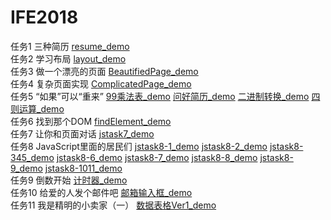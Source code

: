 # IFE2018
任务1 三种简历
 [resume_demo](https://levinharris.github.io/IFE2018/Resume/resume.html)   
任务2 学习布局
 [layout_demo](https://levinharris.github.io/IFE2018/Layout/layout.html)   
任务3 做一个漂亮的页面
 [BeautifiedPage_demo](https://levinharris.github.io/IFE2018/Beautifiedpage/beautifiedpage.html)   
任务4 复杂页面实现
 [ComplicatedPage_demo](https://levinharris.github.io/IFE2018/ComplicatedPage/complicatedpage.html)  
任务5 “如果”可以“重来”
 [99乘法表_demo](https://levinharris.github.io/IFE2018/FirstJS/99multiplicationTable.html)  [问好简历_demo](https://levinharris.github.io/IFE2018/FirstJS/greetingResume.html)  [二进制转换_demo](https://levinharris.github.io/IFE2018/FirstJS/ConvertToBinarySystem.html)  [四则运算_demo](https://levinharris.github.io/IFE2018/FirstJS/arithmetic.html)  
 任务6 找到那个DOM
 [findElement_demo](https://levinharris.github.io/IFE2018/FirstJS/findElement.html)  
 任务7 让你和页面对话
 [jstask7_demo](https://levinharris.github.io/IFE2018/JStask7/JStask7.html)  
 任务8 JavaScript里面的居民们
 [jstask8-1_demo](https://levinharris.github.io/IFE2018/JStask8/JStask8-1.html)  [jstask8-2_demo](https://levinharris.github.io/IFE2018/JStask8/JStask8-2.html)  [jstask8-345_demo](https://levinharris.github.io/IFE2018/JStask8/JStask8-345.html)  [jstask8-6_demo](https://levinharris.github.io/IFE2018/JStask8/JStask8-6.html)  [jstask8-7_demo](https://levinharris.github.io/IFE2018/JStask8/JStask8-7.html)  [jstask8-8_demo](https://levinharris.github.io/IFE2018/JStask8/JStask8-8.html)  [jstask8-9_demo](https://levinharris.github.io/IFE2018/JStask8/JStask8-9.html)  [jstask8-1011_demo](https://levinharris.github.io/IFE2018/JStask8/JStask8-1011.html)        
 任务9 倒数开始 
 [计时器_demo](https://levinharris.github.io/IFE2018/JStask9/JStask9.html)   
 任务10 给爱的人发个邮件吧
 [邮箱输入框_demo](https://levinharris.github.io/IFE2018/JStask10/JStask10.html)   
 任务11 我是精明的小卖家（一）
 [数据表格Ver1_demo](https://levinharris.github.io/IFE2018/JStask11/JStask11.html)